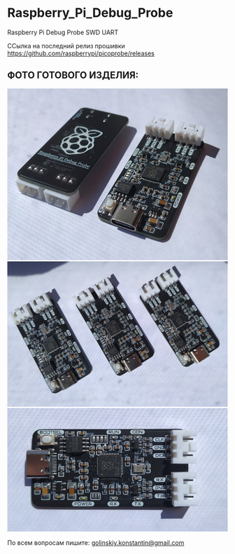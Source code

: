 # Raspberry_Pi_Debug_Probe
Raspberry Pi Debug Probe SWD UART

ССылка на последний релиз прошивки  https://github.com/raspberrypi/picoprobe/releases

## ФОТО ГОТОВОГО ИЗДЕЛИЯ:
![](https://github.com/GolinskiyKonstantin/Raspberry_Pi_Debug_Probe/blob/master/image/Raspberry_Pi_Debug_Probe_1.jpg)
![](https://github.com/GolinskiyKonstantin/Raspberry_Pi_Debug_Probe/blob/master/image/Raspberry_Pi_Debug_Probe_2.jpg)
![](https://github.com/GolinskiyKonstantin/Raspberry_Pi_Debug_Probe/blob/master/image/Raspberry_Pi_Debug_Probe_3.jpg)


По всем вопросам пишите: golinskiy.konstantin@gmail.com
